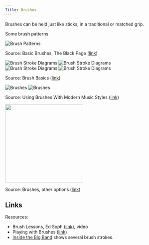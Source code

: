 ```yaml
---
Title: Brushes
---
```

Brushes can be held just like sticks, in a traditional or matched grip.

Some brush patterns

![Brush Patterns](https://i.imgur.com/5m6NF8e.jpg)

Source: Basic Brushes, The Black Page ([link](https://www.theblackpage.net/technique/basic-brushes))

![Brush Stroke Diagrams](https://i.imgur.com/ON9QIoO.jpg)
![Brush Stroke Diagrams](https://i.imgur.com/HOLBDzj.jpg)
![Brush Stroke Diagrams](https://i.imgur.com/StHRlsw.jpg)
![Brush Stroke Diagrams](https://i.imgur.com/bI3OfUx.jpg)

Source: Brush Basics ([link](http://www.paulwertico.com/articles/brushbasics.php))

![Brushes](https://i.imgur.com/UXxFJkz.gif)
![Brushes](https://i.imgur.com/DCdMvdi.gif)

Source: Using Brushes With Modern Music Styles ([link](http://drumdrums.com/brushes.html))

<img src="https://i.imgur.com/g99RXVI.png" width="250em"/>

Source: Brushes, other options ([link](http://www.authenticdrummer.com/technique-lesson-brushes-other-options/))

## Links

Resources:

- Brush Lessons, Ed Soph ([link](https://www.youtube.com/watch?v=poX07Mxjxeg)), video
- Playing with Brushes ([link](http://www.gasperbertoncelj.com/brushes.html))
- [Inside the Big Band](https://youtu.be/6CH-IE99ZvU?t=1h1m36s) shows several brush strokes.
